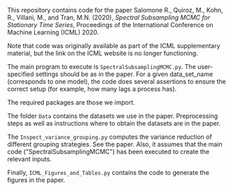 This repository contains code for the paper 
Salomone R., Quiroz, M., Kohn, R., Villani, M., and Tran, M.N. (2020), *Spectral Subsampling MCMC for  Stationary Time Series*,  Proceedings of the International Conference on Machine Learning (ICML) 2020.  

Note that code was originally available as part of the ICML supplementary material, but the link on the ICML website is no longer functioning. 

The main program to execute is `SpectralSubsamplingMCMC.py`. The user-specified settings should be as in the paper. For a given data_set_name (corresponds to one model),
the code does several assertions to ensure the correct setup (for example, how many lags a process has).

The required packages are those we import.

The folder `Data` contains the datasets we use in the paper. Preprocessing steps as well as instructions where to obtain the datasets are in the paper.

The `Inspect_variance_grouping.py` computes the variance reduction of different grouping strategies. See the  paper. Also, it assumes that the main code ("SpectralSubsamplingMCMC") has been executed
to create the relevant inputs.

Finally, `ICML_Figures_and_Tables.py` contains the code to generate the figures in the paper.
